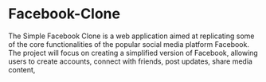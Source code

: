 # Facebook-Clone
The Simple Facebook Clone is a web application aimed at replicating some of the core functionalities of the popular social media platform Facebook. The project will focus on creating a simplified version of Facebook, allowing users to create accounts, connect with friends, post updates, share media content,
